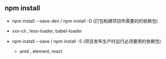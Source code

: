 ## npm install
- npm install --save-dev / npm install -D (打包构建项目所需要的的依赖包)
 - xxx-cli , less-loader, babel-loader

- npm install --save / npm install -S (项目发布生产时运行必须要用的依赖包)
  - antd , element, react

